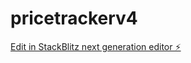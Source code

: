 # pricetrackerv4

[Edit in StackBlitz next generation editor ⚡️](https://stackblitz.com/~/github.com/yuanf3ng/pricetrackerv4)